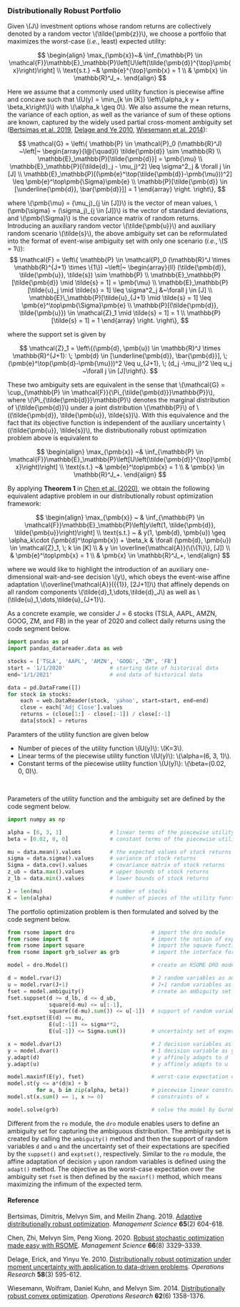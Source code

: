<script src="https://cdn.mathjax.org/mathjax/latest/MathJax.js?config=TeX-AMS-MML_HTMLorMML" type="text/javascript"></script>

### Distributionally Robust Portfolio

Given \\(J\\) investment options whose random returns are collectively denoted by a random vector \\(\tilde{\pmb{z}}\\), we choose a portfolio that maximizes the worst-case (<i>i.e.</i>, least) expected utility:

$$
\begin{align}
\max_{\pmb{x}}~& \inf_{\mathbb{P} \in \mathcal{F}}\mathbb{E}_\mathbb{P}\left[U\left(\tilde{\pmb{d}}^{\top}\pmb{x}\right)\right] \\
\text{s.t.} ~& \pmb{e}^{\top}\pmb{x} = 1 \\
& \pmb{x} \in \mathbb{R}^J_+.
\end{align}
$$

Here we assume that a commonly used utility function is piecewise affine and concave such that \\(U(y) = \min_{k \in [K]} \left\\{\alpha_k y + \beta_k\right\\}\\) with \\(\alpha_k \geq 0\\). We also assume the mean returns, the variance of each option, as well as the variance of sum of these options are known, captured by the widely used partial cross-moment ambiguity set ([Bertsimas et al. 2019](#ref1), [Delage and Ye 2010](#ref3),  [Wiesemann et al. 2014](#ref4)):

$$
\mathcal{G} =
	\left\{
	\mathbb{P} \in \mathcal{P}_0 (\mathbb{R}^J)
	~\left|~
	\begin{array}{l@{\quad}l}
		\tilde{\pmb{d}} \sim \mathbb{R} \\
		\mathbb{E}_\mathbb{P}[\tilde{\pmb{d}}] = \pmb{\mu} \\
		\mathbb{E}_\mathbb{P}[(\tilde{d}_j - \mu_j)^2] \leq \sigma^2_j & \forall j \in [J] \\
		\mathbb{E}_\mathbb{P}[(\pmb{e}^\top(\tilde{\pmb{d}}-\pmb{\mu}))^2] \leq \pmb{e}^\top\pmb{\Sigma}\pmb{e} \\
		\mathbb{P}[\tilde{\pmb{d}} \in [\underline{\pmb{d}}, \bar{\pmb{d}}]] = 1
	\end{array}
	\right.
	\right\},
$$

where \\(\pmb{\mu} = (\mu_j)\_{j \in [J]}\\) is the vector of mean values, \\(\pmb{\sigma} = (\sigma_j)_{j \in [J]}\\) is the vector of standard deviations, and \\(\pmb{\Sigma}\\) is the covariance matrix of random returns. Introducing an auxiliary random vector \\(\tilde{\pmb{u}}\\) and auxiliary random scenario \\(\tilde{s}\\), the above ambiguity set can be reformulated into the format of event-wise ambiguity set with only one scenario (<i>i.e.</i>, \\(S = 1\\)):
$$
\mathcal{F} =
\left\{
	\mathbb{P} \in \mathcal{P}_0 (\mathbb{R}^J \times \mathbb{R}^{J+1} \times \{1\}) ~\left|~
	\begin{array}{ll}
		(\tilde{\pmb{d}}, \tilde{\pmb{u}}, \tilde{s}) \sim \mathbb{P} \\
		\mathbb{E}_\mathbb{P}[\tilde{\pmb{d}} \mid \tilde{s} = 1] = \pmb{\mu} \\
		\mathbb{E}_\mathbb{P}[\tilde{u}_j \mid \tilde{s} = 1] \leq \sigma^2_j &~\forall j \in [J] \\
		\mathbb{E}\_\mathbb{P}[\tilde{u}_{J+1} \mid \tilde{s} = 1] \leq \pmb{e}^\top\pmb{\Sigma}\pmb{e} \\
		\mathbb{P}[(\tilde{\pmb{d}}, \tilde{\pmb{u}}) \in \mathcal{Z}_1 \mid \tilde{s} = 1] = 1 \\
		\mathbb{P}[\tilde{s} = 1] = 1
	\end{array}
	\right.
	\right\},
$$

where the support set is given by

$$
	\mathcal{Z}_1 = \left\{(\pmb{d}, \pmb{u}) \in \mathbb{R}^J \times \mathbb{R}^{J+1}: \; \pmb{d} \in [\underline{\pmb{d}}, \bar{\pmb{d}}], \; (\pmb{e}^\top(\pmb{d}-\pmb{\mu}))^2 \leq u_{J+1}, \; (d_j -\mu_j)^2 \leq u_j ~\forall j \in [J]\right\}.
$$

These two ambiguity sets are equivalent in the sense that \\(\mathcal{G} = \cup_{\mathbb{P} \in \mathcal{F}}\{\Pi_{\tilde{\pmb{d}}}\mathbb{P}\}\\), where \\(\Pi_{\tilde{\pmb{d}}}\mathbb{P}\\) denotes the marginal distribution of \\(\tilde{\pmb{d}}\\) under a joint distribution \\(\mathbb{P}\\) of \\((\tilde{\pmb{d}}, \tilde{\pmb{u}}, \tilde{s})\\). With this equivalence and the fact that its objective function is independent of the auxiliary uncertainty \\((\tilde{\pmb{u}}, \tilde{s})\\), the distributionally robust optimization problem above is equivalent to

$$
\begin{align}
\max_{\pmb{x}} ~& \inf_{\mathbb{P} \in \mathcal{F}}\mathbb{E}_\mathbb{P}\left[U\left(\tilde{\pmb{d}}^{\top}\pmb{x}\right)\right] \\
\text{s.t.} ~& \pmb{e}^\top\pmb{x} = 1 \\
& \pmb{x} \in \mathbb{R}^J_+.
\end{align}
$$

By applying <b>Theorem 1</b> in [Chen et al. (2020)](#ref2), we obtain the following equivalent adaptive problem in our distributionally robust optimization framework:

$$
\begin{align}
\max_{\pmb{x}} ~ & \inf_{\mathbb{P} \in \mathcal{F}}\mathbb{E}_\mathbb{P}\left[y\left(1, \tilde{\pmb{d}}, \tilde{\pmb{u}}\right)\right] \\
\text{s.t.} ~  & y(1, \pmb{d}, \pmb{u}) \geq \alpha_k\cdot (\pmb{d}^\top\pmb{x}) + \beta_k & \forall (\pmb{d}, \pmb{u}) \in \mathcal{Z}_1, \; k \in [K] \\
& y \in \overline{\mathcal{A}}(\{\{1\}\}, [J]) \\
& \pmb{e}^\top\pmb{x} = 1 \\
& \pmb{x} \in \mathbb{R}^J_+,
\end{align}
$$

where we would like to highlight the introduction of an auxiliary one-dimensional wait-and-see decision \\(y\\), which obeys the event-wise affine adaptation \\(\overline{\mathcal{A}}(\{\{1\}\}, [2J+1])\\) that affinely depends on all random components \\(\tilde{d}\_1,\dots,\tilde{d}\_J\\) as well as \\(\tilde{u}_1,\dots,\tilde{u}\_{J+1}\\).

As a concrete example, we consider $J=6$ stocks (TSLA, AAPL, AMZN, GOOG, ZM, and FB) in the year of 2020 and collect daily returns using the code segment below.

```python
import pandas as pd
import pandas_datareader.data as web

stocks = ['TSLA', 'AAPL', 'AMZN', 'GOOG', 'ZM', 'FB']
start = '1/1/2020'              # starting date of historical data
end='1/1/2021'                  # end date of historical data

data = pd.DataFrame([])
for stock in stocks:
    each = web.DataReader(stock, 'yahoo', start=start, end=end)
    close = each['Adj Close'].values
    returns = (close[1:] - close[:-1]) / close[:-1]
    data[stock] = returns
```

Paramters of the utility function are given below
- Number of pieces of the utility function \\(U(y)\\): \\(K=3\\).
- Linear terms of the piecewise utility function \\(U(y)\\): \\(\alpha=(6, 3, 1)\\).
- Constant terms of the piecewise utility function \\(U(y)\\): \\(\beta=(0.02, 0, 0)\\).
<br>

Parameters of the utility function and the ambiguity set are defined by the code segment below.

```python
import numpy as np

alpha = [6, 3, 1]               # linear terms of the piecewise utility function
beta = [0.02, 0, 0]             # constant terms of the piecewise utility function

mu = data.mean().values         # the expected values of stock returns
sigma = data.sigma().values     # variance of stock returns
Sigma = data.cov().values       # covariance matrix of stock returns
z_ub = data.max().values        # upper bounds of stock returns
z_lb = data.min().values        # lower bounds of stock returns

J = len(mu)                     # number of stocks
K = len(alpha)                  # number of pieces of the utility function
```
The portfolio optimization problem is then formulated and solved by the code segment below.

```python
from rsome import dro                        # import the dro module
from rsome import E                          # import the notion of expectation
from rsome import square                     # import the square function
from rsome import grb_solver as grb          # import the interface for Gurobi

model = dro.Model()                          # create an RSOME DRO model

d = model.rvar(J)                            # J random variables as an array d
u = model.rvar(J+1)                          # J+1 random variables as an array u
fset = model.ambiguity()                     # create an ambiguity set
fset.suppset(d >= d_lb, d <= d_ub,
             square(d-mu) <= u[:-1],
             square((d-mu).sum()) <= u[-1])  # support of random variables
fset.exptset(E(d) == mu,
             E(u[:-1]) <= sigma**2,
             E(u[-1]) <= Sigma.sum())        # uncertainty set of expectations

x = model.dvar(J)                            # J decision variables as an array x
y = model.dvar()                             # 1 decision variable as y
y.adapt(d)                                   # y affinely adapts to d
y.adapt(u)                                   # y affinely adapts to u

model.maxinf(E(y), fset)                     # worst-case expectation over fset
model.st(y <= a*(d@x) + b
         for a, b in zip(alpha, beta))       # piecewise linear constraints
model.st(x.sum() == 1, x >= 0)               # constraints of x

model.solve(grb)                             # solve the model by Gurobi
```

Different from the `ro` module, the `dro` module enables users to define an ambiguity set for capturing the ambiguous distribution. The ambiguity set is created by calling the `ambiguity()` method and then the support of random variables `d` and `u` and the uncertainty set of their expectations are specified by the `suppset()` and `exptset()`, respectively. Similar  to the `ro` module, the affine adaptation of decision `y` upon random variables is defined using the `adapt()` method. The objective as the worst-case expectation over the ambiguity set `fset` is then defined by the `maxinf()` method, which means maximizing the infimum of the expected term.


#### Reference

<a id="ref1"></a>

Bertsimas, Dimitris, Melvyn Sim, and Meilin Zhang. 2019. [Adaptive distributionally robust optimization](https://pubsonline.informs.org/doi/abs/10.1287/mnsc.2017.2952). <i>Management Science</i> <b>65</b>(2) 604-618.

<a id="ref2"></a>

Chen, Zhi, Melvyn Sim, Peng Xiong. 2020. [Robust stochastic optimization made easy with RSOME](https://pubsonline.informs.org/doi/abs/10.1287/mnsc.2020.3603). <i>Management Science</i> <b>66</b>(8) 3329–3339.

<a id="ref3"></a>

Delage, Erick, and Yinyu Ye. 2010. [Distributionally robust optimization under moment uncertainty with application to data-driven problems](https://pubsonline.informs.org/doi/abs/10.1287/opre.1090.0741). <i>Operations Research</i> <b>58</b>(3) 595-612.

<a id="ref4"></a>

Wiesemann, Wolfram, Daniel Kuhn, and Melvyn Sim. 2014. [Distributionally robust convex optimization](https://pubsonline.informs.org/doi/abs/10.1287/opre.2014.1314). <i>Operations Research</i> <b>62</b>(6) 1358-1376.
